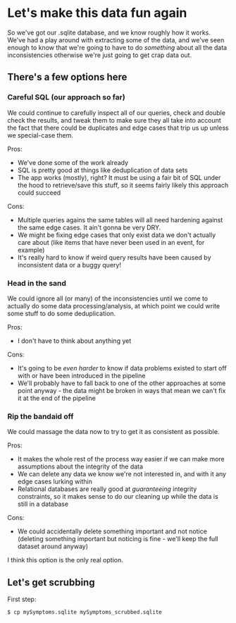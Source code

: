 # Let's make this data fun again

So we've got our .sqlite database, and we know roughly how it works. We've had a play around with extracting some of the data, and we've seen enough to know that we're going to have to do _something_ about all the data inconsistencies otherwise we're just going to get crap data out.

## There's a few options here

### Careful SQL (our approach so far)

We could continue to carefully inspect all of our queries, check and double check the results, and tweak them to make sure they all take into account the fact that there could be duplicates and edge cases that trip us up unless we special-case them.

Pros:
- We've done some of the work already
- SQL is pretty good at things like deduplication of data sets
- The app works (mostly), right? It must be using a fair bit of SQL under the hood to retrieve/save this stuff, so it seems fairly likely this approach could succeed

Cons:
- Multiple queries agains the same tables will all need hardening against the same edge cases. It ain't gonna be very DRY.
- We might be fixing edge cases that only exist data we don't actually care about (like items that have never been used in an event, for example)
- It's really hard to know if weird query results have been caused by inconsistent data or a buggy query!

### Head in the sand

We could ignore all (or many) of the inconsistencies until we come to actually do some data processing/analysis, at which point we could write some stuff to do some deduplication.

Pros:
- I don't have to think about anything yet

Cons:
- It's going to be _even harder_ to know if data problems existed to start off with or have been introduced in the pipeline
- We'll probably have to fall back to one of the other approaches at some point anyway - the data might be broken in ways that mean we can't fix it at the end of the pipeline

### Rip the bandaid off

We could massage the data now to try to get it as consistent as possible.

Pros:
- It makes the whole rest of the process way easier if we can make more assumptions about the integrity of the data
- We can delete any data we know we're not interested in, and with it any edge cases lurking within
- Relational databases are really good at _guaranteeing_ integrity constraints, so it makes sense to do our cleaning up while the data is still in a database

Cons:
- We could accidentally delete something important and not notice (deleting something important but noticing is fine - we'll keep the full dataset around anyway)


I think this option is the only real option.

## Let's get scrubbing

First step: 
```console
$ cp mySymptoms.sqlite mySymptoms_scrubbed.sqlite
```

